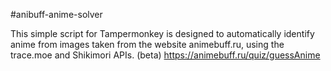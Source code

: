 #anibuff-anime-solver

This simple script for Tampermonkey is designed to automatically identify anime from images taken from the website animebuff.ru, using the trace.moe and Shikimori APIs. (beta) https://animebuff.ru/quiz/guessAnime
